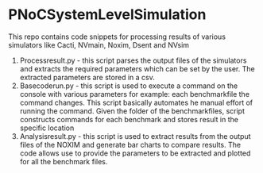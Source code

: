 # PNoCSystemLevelSimulation
This repo contains code snippets for processing results of various simulators like Cacti, NVmain, Noxim, Dsent and NVsim 
1. Processresult.py - this script parses the output files of the simulators and extracts the required parameters which can be set by the user. The extracted parameters are stored in a csv.
2. Basecoderun.py - this script is used to execute a command on the console with various parameters for example: each benchmarkfile the command changes. This script basically automates he manual effort of running the command. Given the folder of the benchmarkfiles, script constructs commands for each benchmark and stores result in the specific location
3. Analysisresult.py - this script is used to extract results from the output files of the NOXIM and generate bar charts to compare results. The code allows use to provide the parameters to be extracted and plotted for all the benchmark files.

